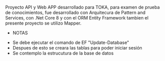 Proyecto API y Web APP desarrollado para TOKA, para examen de prueba de conocimientos, fue desarrollado con Arquitecura de Pattern and Services, con .Net Core 8 y con el ORM Entity Framework
tambien el presente proyecto se utilizo Mapper.

* NOTAS
- Se debe ejecutar el comando de EF "Update-Database"
- Despues de esto se creara las tablas para poder iniciar sesión
- Se contemplo la estrucutura de la base de datos 
